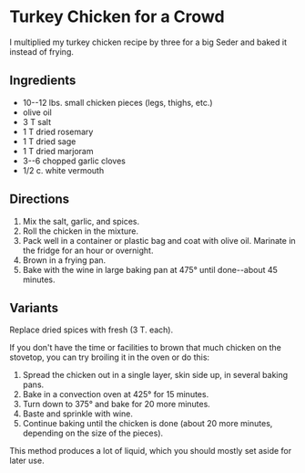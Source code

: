 # Turkey Chicken for a Crowd

I multiplied my turkey chicken recipe by three for a big Seder and baked it instead of frying. 

## Ingredients

* 10--12 lbs. small chicken pieces (legs, thighs, etc.)
* olive oil
* 3 T salt
* 1 T dried rosemary
* 1 T dried sage
* 1 T dried marjoram
* 3--6 chopped garlic cloves
* 1/2 c. white vermouth

## Directions

1. Mix the salt, garlic, and spices.
2. Roll the chicken in the mixture.
3. Pack well in a container or plastic bag and coat with olive oil. Marinate in the fridge for an hour or overnight.
4. Brown in a frying pan.
5. Bake with the wine in large baking pan at 475° until done--about 45 minutes.

## Variants

Replace dried spices with fresh (3 T. each).

If you don't have the time or facilities to brown that much chicken on the stovetop, you can try broiling it in the oven or do this:

1. Spread the chicken out in a single layer, skin side up, in several baking pans.
2. Bake in a convection oven at 425° for 15 minutes.
3. Turn down to 375° and bake for 20 more minutes.
4. Baste and sprinkle with wine.
5. Continue baking until the chicken is done (about 20 more minutes, depending on the size of the pieces).

This method produces a lot of liquid, which you should mostly set aside for later use.
